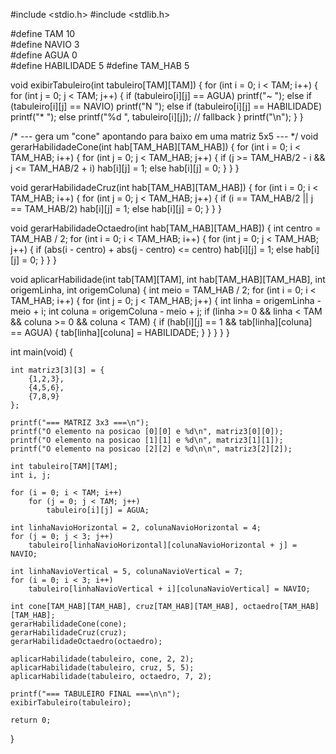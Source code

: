 #include <stdio.h>
#include <stdlib.h> 

#define TAM 10       
#define NAVIO 3      
#define AGUA 0       
#define HABILIDADE 5 
#define TAM_HAB 5   


void exibirTabuleiro(int tabuleiro[TAM][TAM]) {
    for (int i = 0; i < TAM; i++) {
        for (int j = 0; j < TAM; j++) {
            if (tabuleiro[i][j] == AGUA) printf("~ ");
            else if (tabuleiro[i][j] == NAVIO) printf("N ");
            else if (tabuleiro[i][j] == HABILIDADE) printf("* ");
            else printf("%d ", tabuleiro[i][j]); // fallback
        }
        printf("\n");
    }
}

/* --- gera um "cone" apontando para baixo em uma matriz 5x5 --- */
void gerarHabilidadeCone(int hab[TAM_HAB][TAM_HAB]) {
    for (int i = 0; i < TAM_HAB; i++) {
        for (int j = 0; j < TAM_HAB; j++) {
            if (j >= TAM_HAB/2 - i && j <= TAM_HAB/2 + i) hab[i][j] = 1;
            else hab[i][j] = 0;
        }
    }
}


void gerarHabilidadeCruz(int hab[TAM_HAB][TAM_HAB]) {
    for (int i = 0; i < TAM_HAB; i++) {
        for (int j = 0; j < TAM_HAB; j++) {
            if (i == TAM_HAB/2 || j == TAM_HAB/2) hab[i][j] = 1;
            else hab[i][j] = 0;
        }
    }
}


void gerarHabilidadeOctaedro(int hab[TAM_HAB][TAM_HAB]) {
    int centro = TAM_HAB / 2;
    for (int i = 0; i < TAM_HAB; i++) {
        for (int j = 0; j < TAM_HAB; j++) {
            if (abs(i - centro) + abs(j - centro) <= centro) hab[i][j] = 1;
            else hab[i][j] = 0;
        }
    }
}


void aplicarHabilidade(int tab[TAM][TAM], int hab[TAM_HAB][TAM_HAB], int origemLinha, int origemColuna) {
    int meio = TAM_HAB / 2;
    for (int i = 0; i < TAM_HAB; i++) {
        for (int j = 0; j < TAM_HAB; j++) {
            int linha = origemLinha - meio + i;
            int coluna = origemColuna - meio + j;
            if (linha >= 0 && linha < TAM && coluna >= 0 && coluna < TAM) {
                if (hab[i][j] == 1 && tab[linha][coluna] == AGUA) {
                    tab[linha][coluna] = HABILIDADE;
                }
            }
        }
    }
}

int main(void) {
    
    int matriz3[3][3] = {
        {1,2,3},
        {4,5,6},
        {7,8,9}
    };

    printf("=== MATRIZ 3x3 ===\n");
    printf("O elemento na posicao [0][0] e %d\n", matriz3[0][0]);
    printf("O elemento na posicao [1][1] e %d\n", matriz3[1][1]);
    printf("O elemento na posicao [2][2] e %d\n\n", matriz3[2][2]);

    int tabuleiro[TAM][TAM];
    int i, j;

    for (i = 0; i < TAM; i++)
        for (j = 0; j < TAM; j++)
            tabuleiro[i][j] = AGUA;

    int linhaNavioHorizontal = 2, colunaNavioHorizontal = 4;
    for (j = 0; j < 3; j++)
        tabuleiro[linhaNavioHorizontal][colunaNavioHorizontal + j] = NAVIO;

    int linhaNavioVertical = 5, colunaNavioVertical = 7;
    for (i = 0; i < 3; i++)
        tabuleiro[linhaNavioVertical + i][colunaNavioVertical] = NAVIO;

    int cone[TAM_HAB][TAM_HAB], cruz[TAM_HAB][TAM_HAB], octaedro[TAM_HAB][TAM_HAB];
    gerarHabilidadeCone(cone);
    gerarHabilidadeCruz(cruz);
    gerarHabilidadeOctaedro(octaedro);

    aplicarHabilidade(tabuleiro, cone, 2, 2);     
    aplicarHabilidade(tabuleiro, cruz, 5, 5);     
    aplicarHabilidade(tabuleiro, octaedro, 7, 2); 

    printf("=== TABULEIRO FINAL ===\n\n");
    exibirTabuleiro(tabuleiro);

    return 0;
}
